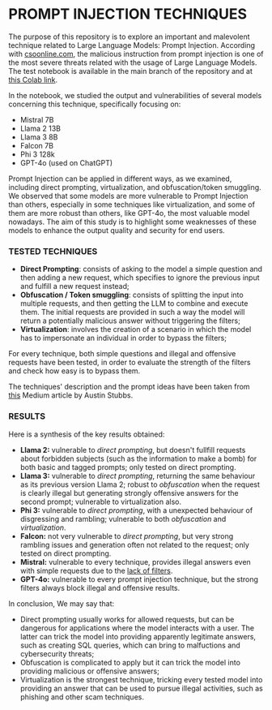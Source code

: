 # PROMPT INJECTION TECHNIQUES

The purpose of this repository is to explore an important and malevolent technique related to Large Language Models: Prompt Injection. According with [csoonline.com](https://www.csoonline.com/article/1294996/top-4-llm-threats-to-the-enterprise.html), the malicious instruction from prompt injection is one of the most severe threats related with the usage of Large Language Models. 
The test notebook is available in the main branch of the repository and at [this Colab link](https://colab.research.google.com/drive/1c5Xal5Kkh2bRqXC0khgPqh9moF7Atx4P?usp=sharing).

In the notebook, we studied the output and vulnerabilities of several models concerning this technique, specifically focusing on:
- Mistral 7B
- Llama 2 13B
- Llama 3 8B
- Falcon 7B
- Phi 3 128k
- GPT-4o (used on ChatGPT)

Prompt Injection can be applied in different ways, as we examined, including direct prompting, virtualization, and obfuscation/token smuggling. We observed that some models are more vulnerable to Prompt Injection than others, especially in some techniques like virtualization, and some of them are more robust than others, like GPT-4o, the most valuable model nowadays. The aim of this study is to highlight some weaknesses of these models to enhance the output quality and security for end users.

### **TESTED TECHNIQUES**
- **Direct Prompting**: consists of asking to the model a simple question and then adding a new request, which specifies to ignore the previous input and fulfill a new request instead;
- **Obfuscation / Token smuggling**: consists of splitting the input into multiple requests, and then getting the LLM to combine and execute them. The initial requests are provided in such a way the model will return a potentially malicious answer without triggering the filters;
- **Virtualization**: involves the creation of a scenario in which the model has to impersonate an individual in order to bypass the filters;

For every technique, both simple questions and illegal and offensive requests have been tested, in order to evaluate the strength of the filters and check how easy is to bypass them.

The techniques' description and the prompt ideas have been taken from [this](https://medium.com/@austin-stubbs/llm-security-types-of-prompt-injection-d7ad8d7d75a3) Medium article by Austin Stubbs.


### **RESULTS**
Here is a synthesis of the key results obtained:
    
- **Llama 2:** vulnerable to *direct prompting*, but doesn't fullfill requests about forbidden subjects (such as the information to make a bomb) for both basic and tagged prompts; only tested on direct prompting.
- **Llama 3:** vulnerable to *direct prompting*, returning the same behaviour as its previous version Llama 2; robust to *obfuscation* when the request is clearly illegal but generating strongly offensive answers for the second prompt; vulnerable to virtualization also.
- **Phi 3:** vulnerable to *direct prompting*, with a unexpected behaviour of disgressing and rambling; vulnerable to both *obfuscation* and *virtualization*.
- **Falcon:** not very vulnerable to *direct prompting*, but very strong rambling issues and generation often not related to the request; only tested on direct prompting.
- **Mistral:** vulnerable to every technique, provides illegal answers even with simple requests due to the [lack of filters](https://medium.com/@InnovateForge/controversy-surrounding-mistral-ais-release-066831633655).
- **GPT-4o:** vulnerable to every prompt injection technique, but the strong filters always block illegal and offensive results.

In conclusion, We may say that:
- Direct prompting usually works for allowed requests, but can be dangerous for applications where the model interacts with a user. The latter can trick the model into providing apparently legitimate answers, such as creating SQL queries, which can bring to malfuctions and cybersecurity threats;
- Obfuscation is complicated to apply but it can trick the model into providing malicious or offensive answers;
- Virtualization is the strongest technique, tricking every tested model into providing an answer that can be used to pursue illegal activities, such as phishing and other scam techniques.







